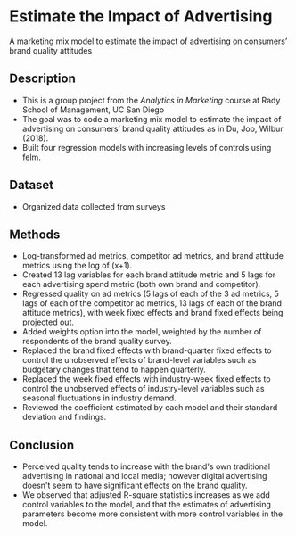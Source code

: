 # Estimate the Impact of Advertising
A marketing mix model to estimate the impact of advertising on consumers’ brand quality attitudes

## Description
- This is a group project from the *Analytics in Marketing* course at Rady School of Management, UC San Diego
- The goal was to code a marketing mix model to estimate the impact of advertising on consumers’ brand quality attitudes as in Du, Joo, Wilbur (2018).
- Built four regression models with increasing levels of controls using felm.

## Dataset
- Organized data collected from surveys

## Methods
- Log-transformed ad metrics, competitor ad metrics, and brand attitude metrics using the log of (x+1).
- Created 13 lag variables for each brand attitude metric and 5 lags for each advertising spend metric (both own brand and competitor).
- Regressed quality on ad metrics (5 lags of each of the 3 ad metrics, 5 lags of each of the competitor ad metrics, 13 lags of each of the brand attitude metrics), with week fixed effects and brand fixed effects being projected out. 
- Added weights option into the model, weighted by the number of respondents of the brand quality survey.
- Replaced the brand fixed effects with brand-quarter fixed effects to control the unobserved effects of brand-level variables such as budgetary changes that tend to happen quarterly.
- Replaced the week fixed effects with industry-week fixed effects to control the unobserved effects of industry-level variables such as seasonal fluctuations in industry demand. 
- Reviewed the coefficient estimated by each model and their standard deviation and findings. 

## Conclusion
- Perceived quality tends to increase with the brand's own traditional advertising in national and local media; however digital advertising doesn't seem to have significant effects on the brand quality.
- We observed that adjusted R-square statistics increases as we add control variables to the model, and that the estimates of advertising parameters become more consistent with more control variables in the model. 


